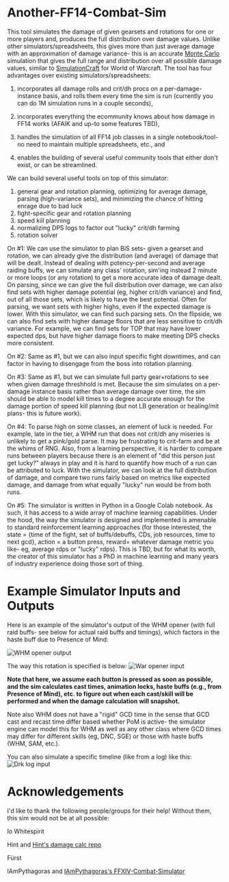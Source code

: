 # Another-FF14-Combat-Sim

This tool simulates the damage of given gearsets and rotations for one or more players and, produces the full distribution over damage values. Unlike other simulators/spreadsheets, this gives more than just average damage with an approximation of damage variance- this is an accurate [Monte Carlo](https://en.wikipedia.org/wiki/Monte_Carlo_method) simulation that gives the full range and distribution over all possible damage values, similar to [SimulationCraft](https://www.simulationcraft.org/) for World of Warcraft.  The tool has four advantages over existing simulators/spreadsheets:

1) incorporates all damage rolls and crit/dh procs on a per-damage-instance basis, and rolls them every time the sim is run (currently you can do 1M simulation runs in a couple seconds),

2) incorporates everything the ecommunity knows about how damage in FF14 works (AFAIK and up-to some features TBD),

3) handles the simulation of all FF14 job classes in a single notebook/tool- no need to maintain multiple spreadsheets, etc., and

4) enables the building of several useful community tools that either don't exist, or can be streamlined.

We can build several useful tools on top of this simulator:

1) general gear and rotation planning, optimizing for average damage, parsing (high-variance sets), and minimizing the chance of hitting enrage due to bad luck
2) fight-specific gear and rotation planning
3) speed kill planning
4) normalizing DPS logs to factor out "lucky" crit/dh farming
5) rotation solver

On #1:
We can use the simulator to plan BiS sets- given a gearset and rotation, we can already give the distribution (and average) of damage that will be dealt. Instead of dealing with potency-per-second and average raiding buffs, we can simulate any class' rotation, sim'ing instead 2 minute or more loops (or any rotation) to get a more accurate idea of damage dealt.
On parsing, since we can give the full distribution over damage, we can also find sets with higher damage potential (eg, higher crit/dh variance) and find, out of all those sets, which is likely to have the best potential. Often for parsing, we want sets with higher highs, even if the expected damage is lower. With this simulator, we can find such parsing sets.
On the flipside, we can also find sets with higher damage floors that are less sensitive to crit/dh variance. For example, we can find sets for TOP that may have lower expected dps, but have higher damage floors to make meeting DPS checks more consistent.

On #2:
Same as #1, but we can also input specific fight downtimes, and can factor in having to disengage from the boss into rotation planning.

On #3:
Same as #1, but we can simulate full party gear+rotations to see when given damage threshhold is met. Because the sim simulates on a per-damage instance basis rather than average damage over time, the sim should be able to model kill times to a degree accurate enough for the damage portion of speed kill planning (but not LB generation or healing/mit plans- this is future work).

On #4:
To parse high on some classes, an element of luck is needed. For example, late in the tier, a WHM run that does not crit/dh any miseries is unlikely to get a pink/gold parse. It may be frustrating to crit-farm and be at the whims of RNG. Also, from a learning perspective, it is harder to compare runs between players because there is an element of "did this person just get lucky?" always in play and it is hard to quantify how much of a run can be attributed to luck. With the simulator, we can look at the full distribution of damage, and compare two runs fairly based on metrics like expected damage, and damage from what equally "lucky" run would be from both runs.

On #5:
The simulator is written in Python in a Google Colab notebook. As such, it has access to a wide array of machine learning capabilities. Under the hood, the way the simulator is designed and implemented is amenable to standard reinforcement learning approaches (for those interested, the state = {time of the fight, set of buffs/debuffs, CDs, job resources, time to next gcd}, action = a button press, reward= whatever damage metric you like- eg, average rdps or "lucky" rdps). This is TBD, but for what its worth, the creator of this simulator has a PhD in machine learning and many years of industry experience doing those sort of thing.


# Example Simulator Inputs and Outputs

Here is an example of the simulator's output of the WHM opener (with full raid buffs- see below for actual raid buffs and timings), which factors in the haste buff due to Presence of Mind:

![WHM opener output](https://github.com/Amarantine-xiv/Another-FF14-Combat-Sim/blob/main/ff14_sim_pics/whm_pom_result.png?raw=true)

The way this rotation is specified is below:
![War opener input](https://github.com/Amarantine-xiv/Another-FF14-Combat-Sim/blob/main/ff14_sim_pics/whm_pom2.png?raw=true)

**Note that here, we assume each button is pressed as soon as possible, and the sim calculates cast times, animation locks, haste buffs (e.g., from Presence of Mind), etc. to figure out when each cast/skill will be performed and when the damage calculation will snapshot.**

Note also WHM does not have a "rigid" GCD time in the sense that GCD cast and recast time differ based whether PoM is active- the simulator engine can model this for WHM as well as any other class where GCD times may differ for different skills (eg, DNC, SGE) or those with haste buffs (WHM, SAM, etc.).

You can also simulate a specific timeline (like from a log) like this:
![Drk log input](https://github.com/Amarantine-xiv/Another-FF14-Combat-Sim/blob/main/ff14_sim_pics/drk_rotation.png?raw=true)

# Acknowledgements
I'd like to thank the following people/groups for their help! Without them, this sim would not be at all possible:

Io Whitespirit

Hint and [Hint's damage calc repo](https://github.com/hintxiv/reassemble)

Fürst

IAmPythagoras and [IAmPythagoras's FFXIV-Combat-Simulator](https://github.com/IAmPythagoras/FFXIV-Combat-Simulator)
